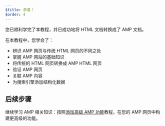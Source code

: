 ```yaml
---
$title: 恭喜！
$order: 4
---
```


您已顺利学完了本教程，并已成功地将 HTML 文档转换成了 AMP 文档。

在本教程中，您学会了：

- 辨识 AMP 网页与传统 HTML 网页的不同之处
- 掌握 AMP 网站的基础知识
- 将传统的 HTML 网页转换成 AMP HTML 网页
- 验证 AMP 网页
- 关联 AMP 内容
- 为搜索引擎添加结构化数据


## 后续步骤

继续学习 AMP 相关知识：按照[添加高级 AMP 功能](/zh_cn/docs/fundamentals/add_advanced.html)教程，在您的 AMP 网页中构建更高级的功能。